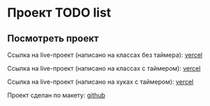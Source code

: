 # Проект TODO list

## Посмотреть проект

Ссылка на live-проект (написано на классах без таймера): [vercel](https://react-todo-list-azure-kappa.vercel.app/)

Ссылка на live-проект (написано на классах с таймером): [vercel](https://react-todo-list-git-add-timer-task-yulianas-projects-13475d16.vercel.app/)

Ссылка на live-проект (написано на хуках с таймером): [vercel](https://react-todo-list-azure-kappa.vercel.app/)

Проект сделан по макету: [github](https://github.com/jm-program/todo-template/tree/task_timer)
